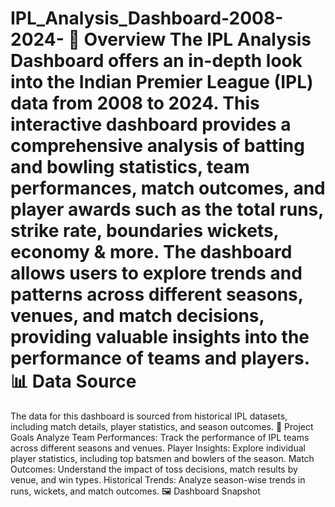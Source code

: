 # IPL_Analysis_Dashboard-2008-2024-                                                                📝 Overview                                                                                       The IPL Analysis Dashboard offers an in-depth look into the Indian Premier League (IPL) data from 2008 to 2024. This interactive dashboard provides a comprehensive analysis of batting and bowling statistics, team performances, match outcomes, and player awards such as the total runs, strike rate, boundaries wickets, economy & more. The dashboard allows users to explore trends and patterns across different seasons, venues, and match decisions, providing valuable insights into the performance of teams and players.                                                                                                                                                                 📊 Data Source
The data for this dashboard is sourced from historical IPL datasets, including match details, player statistics, and season outcomes.                                                                                                                                                               🎯 Project Goals
Analyze Team Performances: Track the performance of IPL teams across different seasons and venues.
Player Insights: Explore individual player statistics, including top batsmen and bowlers of the season.
Match Outcomes: Understand the impact of toss decisions, match results by venue, and win types.
Historical Trends: Analyze season-wise trends in runs, wickets, and match outcomes.                                                                                                                                                                                                                    🖼️ Dashboard Snapshot
